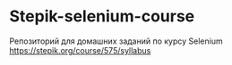 # Stepik-selenium-course
Репозиторий для домашних заданий по курсу Selenium
https://stepik.org/course/575/syllabus